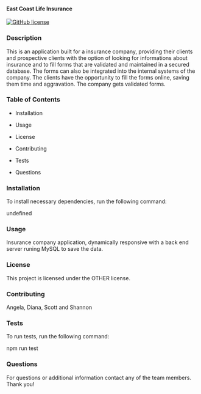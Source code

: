 
#### East Coast Life Insurance ####
[![GitHub license](https://img.shields.io/badge/license-OTHER-blue.svg)](https://github.com/lalaggv2/east-coast-life-insurance)

### Description ###

This is an application built for a insurance company, providing their clients and prospective clients with the option of looking for informations about insurance and to fill forms that are validated and maintained in a secured database. The forms can also be integrated into the internal systems of the company. The clients have the opportunity to fill the forms online, saving them time and aggravation. The company gets validated forms.

### Table of Contents ###

* Installation

* Usage

* License

* Contributing

* Tests

* Questions

### Installation ###

To install necessary dependencies, run the following command:

undefined

### Usage ###

Insurance company application, dynamically responsive with a back end server runing MySQL to save the data.

### License ###

This project is licensed under the OTHER license.
  
### Contributing ###

Angela, Diana, Scott and Shannon

### Tests ###

To run tests, run the following command:

npm run test

### Questions ###

For questions or additional information contact any of the team members. Thank you!


